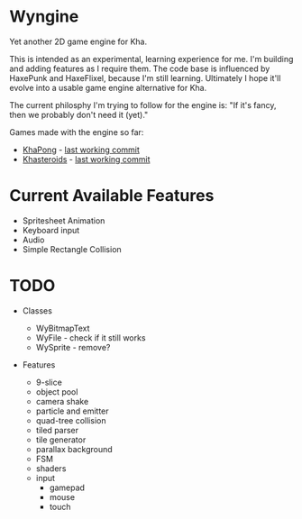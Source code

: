 # Wyngine
Yet another 2D game engine for Kha.

This is intended as an experimental, learning experience for me. I'm building and adding features as I require them. The code base is influenced by HaxePunk and HaxeFlixel, because I'm still learning. Ultimately I hope it'll evolve into a usable game engine alternative for Kha.

The current philosphy I'm trying to follow for the engine is: "If it's fancy, then we probably don't need it (yet)."

Games made with the engine so far:
* [KhaPong](coinflipstudios.com/khapong) - [last working commit](https://github.com/laxa88/wyngine/commit/7cd34019ae85bb0e01accd81d680bcd5fd7d645b)
* [Khasteroids](coinflipstudios.com/khasteroids) - [last working commit](https://github.com/laxa88/wyngine/commit/ca7718bc0fb3797fd2c14793394d6da1673f9127)

# Current Available Features

* Spritesheet Animation
* Keyboard input
* Audio
* Simple Rectangle Collision

# TODO

* Classes
  * WyBitmapText
  * WyFile - check if it still works
  * WySprite - remove?

* Features
  * 9-slice
  * object pool
  * camera shake
  * particle and emitter
  * quad-tree collision
  * tiled parser
  * tile generator
  * parallax background
  * FSM
  * shaders
  * input
    * gamepad
    * mouse
    * touch
